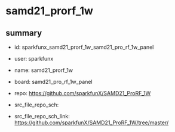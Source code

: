 # samd21_prorf_1w
 
## summary 
* id: sparkfunx_samd21_prorf_1w_samd21_pro_rf_1w_panel
* user: sparkfunx
* name: samd21_prorf_1w
* board: samd21_pro_rf_1w_panel
* repo: https://github.com/sparkfunX/SAMD21_ProRF_1W



* src_file_repo_sch: 
* src_file_repo_sch_link: https://github.com/sparkfunX/SAMD21_ProRF_1W/tree/master/






